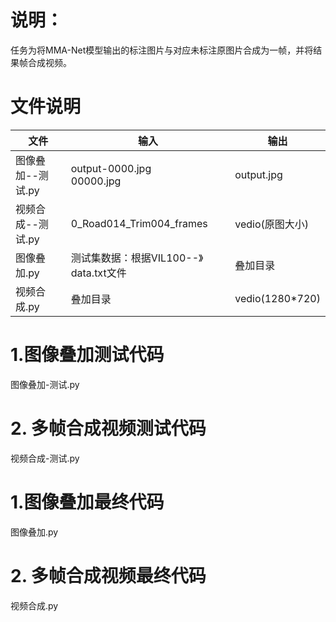 # 说明：
任务为将MMA-Net模型输出的标注图片与对应未标注原图片合成为一帧，并将结果帧合成视频。

# 文件说明
| 文件 | 输入 | 输出 |
|--|--|--|
|图像叠加--测试.py | output-0000.jpg <br> 00000.jpg |  output.jpg|
|视频合成--测试.py | 0_Road014_Trim004_frames | vedio(原图大小) |
|图像叠加.py | 测试集数据：根据VIL100--》data.txt文件 | 叠加目录 |
|视频合成.py | 叠加目录 | vedio(1280*720) | 

# 1.图像叠加测试代码
图像叠加-测试.py

# 2. 多帧合成视频测试代码
视频合成-测试.py

# 1.图像叠加最终代码
图像叠加.py

# 2. 多帧合成视频最终代码
视频合成.py
